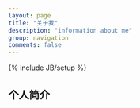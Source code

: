 ```yaml
---
layout: page
title: "关于我"
description: "information about me"
group: navigation
comments: false
---
```

{% include JB/setup %}

## 个人简介
